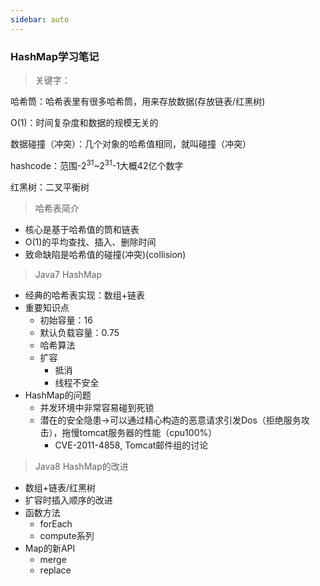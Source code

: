 ```yaml
---
sidebar: auto
---
```


### HashMap学习笔记

> 关键字：

哈希筒：哈希表里有很多哈希筒，用来存放数据(存放链表/红黑树)

O(1)：时间复杂度和数据的规模无关的

数据碰撞（冲突）：几个对象的哈希值相同，就叫碰撞（冲突）

hashcode：范围-2<sup>31</sup>~2<sup>31</sup>-1大概42亿个数字

红黑树：二叉平衡树



> 哈希表简介

- 核心是基于哈希值的筒和链表
- O(1)的平均查找、插入、删除时间
- 致命缺陷是哈希值的碰撞(冲突)(collision)



> Java7 HashMap

- 经典的哈希表实现：数组+链表
- 重要知识点
  - 初始容量：16
  - 默认负载容量：0.75
  - 哈希算法
  - 扩容
    - 抵消
    - 线程不安全
- HashMap的问题
  - 并发环境中非常容易碰到死锁
  - 潜在的安全隐患->可以通过精心构造的恶意请求引发Dos（拒绝服务攻击），拖慢tomcat服务器的性能（cpu100%）
    - CVE-2011-4858, Tomcat邮件组的讨论

> Java8 HashMap的改进

- 数组+链表/红黑树
- 扩容时插入顺序的改进
- 函数方法
  - forEach
  - compute系列
- Map的新API
  - merge
  - replace









